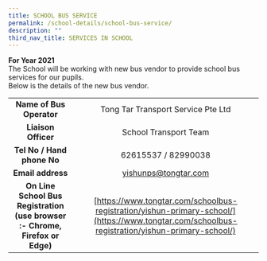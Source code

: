 ```yaml
---
title: SCHOOL BUS SERVICE
permalink: /school-details/school-bus-service/
description: ""
third_nav_title: SERVICES IN SCHOOL
---
```




**For Year 2021**  
The School will be working with new bus vendor to provide school bus services for our pupils.   
Below is the details of the new bus vendor.

|                 |                            |
|:--------------:|:-----------:|
|                             **Name of Bus Operator**                            |                   Tong Tar Transport Service Pte Ltd                  |
|                               **Liaison Officer**                               |                         School Transport Team                         |
|                            **Tel No / Hand phone No**                           |                          62615537 / 82990038                          |
|                                **Email address**                                |                          [yishunps@tongtar.com](mailto:yishunps@tongtar.com)                         |
| **On Line School Bus Registration<br>(use browser :- Chrome, Firefox or Edge)** | [https://www.tongtar.com/schoolbus-registration/yishun-primary-school/](https://www.tongtar.com/schoolbus-registration/yishun-primary-school/) |